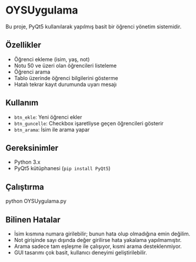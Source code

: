 # OYSUygulama

Bu proje, PyQt5 kullanılarak yapılmış basit bir öğrenci yönetim sistemidir.

## Özellikler
- Öğrenci ekleme (isim, yaş, not)
- Notu 50 ve üzeri olan öğrencileri listeleme
- Öğrenci arama
- Tablo üzerinde öğrenci bilgilerini gösterme
- Hatalı tekrar kayıt durumunda uyarı mesajı

## Kullanım
- `btn_ekle`: Yeni öğrenci ekler
- `btn_guncelle`: Checkbox işaretliyse geçen öğrencileri gösterir
- `btn_arama`: İsim ile arama yapar

## Gereksinimler
- Python 3.x
- PyQt5 kütüphanesi (`pip install PyQt5`)

## Çalıştırma
python OYSUygulama.py

## Bilinen Hatalar

- İsim kısmına numara girilebilir; bunun hata olup olmadığına emin değilim.
- Not girişinde sayı dışında değer girilirse hata yakalama yapılmamıştır.
- Arama sadece tam eşleşme ile çalışıyor, kısmi arama desteklenmiyor.
- GUI tasarımı çok basit, kullanıcı deneyimi geliştirilebilir.
